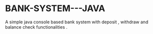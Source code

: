# BANK-SYSTEM---JAVA
A simple java console based bank system with deposit , withdraw and balance check functionalities .
